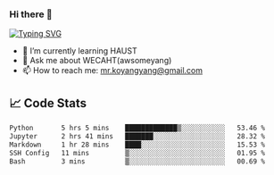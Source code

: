 ### Hi there 👋

[![Typing SVG](https://readme-typing-svg.herokuapp.com?color=%23F78A63&lines=Here+are+some+ideas+to+get+you+started%3A)](https://git.io/typing-svg)

- 🌱 I’m currently learning HAUST
- 💬 Ask me about WECAHT(awsomeyang)
- 📫 How to reach me: mr.koyangyang@gmail.com

## &#x1f4c8; Code Stats
<!--START_SECTION:waka-->

```txt
Python       5 hrs 5 mins    █████████████▒░░░░░░░░░░░   53.46 %
Jupyter      2 hrs 41 mins   ███████░░░░░░░░░░░░░░░░░░   28.32 %
Markdown     1 hr 28 mins    ████░░░░░░░░░░░░░░░░░░░░░   15.53 %
SSH Config   11 mins         ▒░░░░░░░░░░░░░░░░░░░░░░░░   01.95 %
Bash         3 mins          ▒░░░░░░░░░░░░░░░░░░░░░░░░   00.69 %
```

<!--END_SECTION:waka-->